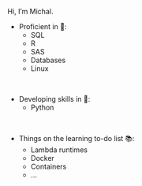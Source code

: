 Hi, I’m Michal.  

- Proficient in 💪:
    - SQL 
    - R 
    - SAS 
    - Databases 
    - Linux 
    
<br> 

- Developing skills in 📖: 
  - Python 

<br> 
    
- Things on the learning to-do list 📚:
  - Lambda runtimes 
  - Docker 
  - Containers 
  - ...
  
  

<!---
michal-edf/michal-edf is a ✨ special ✨ repository because its `README.md` (this file) appears on your GitHub profile.
You can click the Preview link to take a look at your changes.
--->
